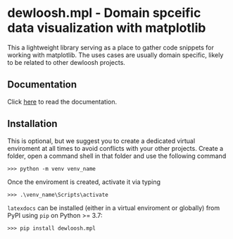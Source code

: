# **dewloosh.mpl** - Domain spceific data visualization with matplotlib

This a lightweight library serving as a place to gather code snippets for
working with matplotlib. The uses cases are usually domain specific, likely to be related
to other dewloosh projects.

## **Documentation**

Click [here](https:/dewloosh-mpl.readthedocs.io/en/latest/) to read the documentation.

## **Installation**
This is optional, but we suggest you to create a dedicated virtual enviroment at all times to avoid conflicts with your other projects. Create a folder, open a command shell in that folder and use the following command

```console
>>> python -m venv venv_name
```

Once the enviroment is created, activate it via typing

```console
>>> .\venv_name\Scripts\activate
```

`latexdocs` can be installed (either in a virtual enviroment or globally) from PyPI using `pip` on Python >= 3.7:

```console
>>> pip install dewloosh.mpl
```